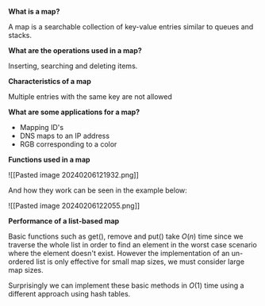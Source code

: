 
**What is a map?**

A map is a searchable collection of key-value entries similar to queues and stacks.

**What are the operations used in a map?**

Inserting, searching and deleting items.

**Characteristics of a map**

Multiple entries with the same key are not allowed

**What are some applications for a map?**

- Mapping ID's 
- DNS maps to an IP address
- RGB corresponding to a color

**Functions used in a map**

![[Pasted image 20240206121932.png]]

And how they work can be seen in the example below:

![[Pasted image 20240206122055.png]]

**Performance of a list-based map**

Basic functions such as get(), remove and put() take $O(n)$ time since we traverse the whole list in order to find an element in the worst case scenario where the element doesn't exist. However the implementation of an un-ordered list is only effective for small map sizes, we must consider large map sizes.

Surprisingly we can implement these basic methods in $O(1)$ time using a different approach using hash tables.
